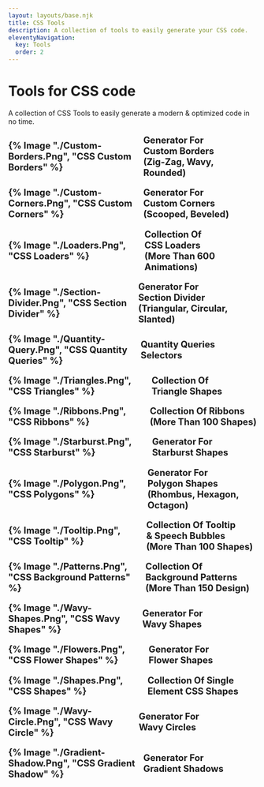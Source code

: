 ```yaml
---
layout: layouts/base.njk
title: CSS Tools
description: A collection of tools to easily generate your CSS code.
eleventyNavigation:
  key: Tools
  order: 2
---
```


<style> 
  ul.tools {
    padding: 0;
    list-style: none;
  }
  ul.tools a {
    text-decoration: none;
    display: grid;
    grid-auto-flow: column;
    justify-content: start;
    align-items: center;
    gap: .5em;
    font-size: 1.3em;
    font-weight: 700;
    text-transform: capitalize;
    margin-block: 1em;
  }
  ul.tools a img {
    width: 170px;
    aspect-ratio: 2;
    margin: 0;
  }
  ul.tools a p {
    text-wrap: balance;
    margin: 0;
  }
</style>

<h1>Tools for CSS code</h1>


A collection of CSS Tools to easily generate a modern & optimized code in no time.

<ul class="tools">
  <li>
    <a href="https://css-generators.com/custom-borders/">
      {% image "./custom-borders.png", "CSS custom borders" %}
      <p>Generator for custom borders<br> (Zig-Zag, Wavy, Rounded)</p>
    </a>
  </li>
  <li>
    <a href="https://css-generators.com/custom-corners/">
      {% image "./custom-corners.png", "CSS custom corners" %}
      <p>Generator for custom corners<br> (Scooped, Beveled)</p>
    </a>
  </li>
  <li>
    <a href="https://css-loaders.com/">
      {% image "./loaders.png", "CSS loaders" %}
      <p>Collection of CSS loaders<br> (more than 600 animations)</p>
    </a>
  </li>
  <li>
    <a href="https://css-generators.com/section-divider/">
      {% image "./section-divider.png", "CSS section divider" %}
      <p>Generator for section divider<br> (Triangular, Circular, Slanted)</p>
    </a>
  </li>
  <li>
    <a href="/quantity-queries/">
      {% image "./quantity-query.png", "CSS quantity queries" %}
      <p>Quantity queries Selectors</p>
    </a>
  </li>
  <li>
    <a href="https://css-generators.com/triangle-shapes/">
      {% image "./triangles.png", "CSS triangles" %}
      <p>Collection of triangle shapes</p>
    </a>
  </li>
  <li><div id="inline-custom"></div></li>
  <li>
    <a href="https://css-generators.com/ribbon-shapes/">
      {% image "./ribbons.png", "CSS ribbons" %}
      <p>Collection of ribbons<br> (more than 100 shapes)</p>
    </a>
  </li>
  <li>
    <a href="https://css-generators.com/starburst-shape/">
      {% image "./starburst.png", "CSS starburst" %}
      <p>Generator for starburst shapes</p>
    </a>
  </li>
  <li>
    <a href="https://css-generators.com/polygon-shape/">
      {% image "./polygon.png", "CSS polygons" %}
      <p>Generator for polygon shapes<br> (Rhombus, Hexagon, Octagon)</p>
    </a>
  </li>
  <li>
    <a href="https://css-generators.com/tooltip-speech-bubble/">
      {% image "./tooltip.png", "CSS tooltip" %}
      <p>Collection of tooltip & speech bubbles<br> (more than 100 shapes)</p>
    </a>
  </li>
  <li>
    <a href="https://css-pattern.com/">
      {% image "./patterns.png", "CSS background patterns" %}
      <p>Collection of background patterns<br> (more than 150 design)</p>
    </a>
  </li>
  <li>
    <a href="https://css-generators.com/wavy-shapes/">
      {% image "./wavy-shapes.png", "CSS wavy shapes" %}
      <p>Generator for wavy shapes</p>
    </a>
  </li>
  <li>
    <a href="https://css-generators.com/flower-shapes/">
      {% image "./flowers.png", "CSS flower shapes" %}
      <p>Generator for flower shapes</p>
    </a>
  </li>
  <li>
    <a href="https://css-shape.com/">
      {% image "./shapes.png", "CSS shapes" %}
      <p>Collection of Single element CSS Shapes</p>
    </a>
  </li>
  <li>
    <a href="https://css-generators.com/wavy-circle/">
      {% image "./wavy-circle.png", "CSS wavy circle" %}
      <p>Generator for wavy circles</p>
    </a>
  </li>
  <li>
    <a href="https://css-generators.com/gradient-shadows/">
      {% image "./gradient-shadow.png", "CSS gradient shadow" %}
      <p>Generator for gradient shadows</p>
    </a>
  </li>
</ul>
